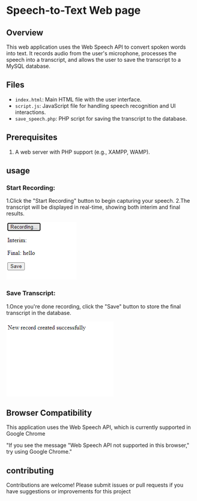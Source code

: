 # Speech-to-Text Web page

## Overview

This web application uses the Web Speech API to convert spoken words into text. It records audio from the user's microphone, processes the speech into a transcript, and allows the user to save the transcript to a MySQL database.

## Files

- `index.html`: Main HTML file with the user interface.
- `script.js`: JavaScript file for handling speech recognition and UI interactions.
- `save_speech.php`: PHP script for saving the transcript to the database.

## Prerequisites

1. A web server with PHP support (e.g., XAMPP, WAMP).


## usage 
### Start Recording:
1.Click the "Start Recording" button to begin capturing your speech.
2.The transcript will be displayed in real-time, showing both interim and final results.

![start recording page with save button ](SpeechToText/recordingImage.png)


### Save Transcript:
1.Once you're done recording, click the "Save" button to store the final transcript in the database.


![Confirmation Image](SpeechToText/ConfirmationImage.png)

## Browser Compatibility
This application uses the Web Speech API, which is currently supported in Google Chrome

"If you see the message "Web Speech API not supported in this browser," try using Google Chrome."



## contributing
Contributions are welcome! Please submit issues or pull requests if you have suggestions or improvements for this project



